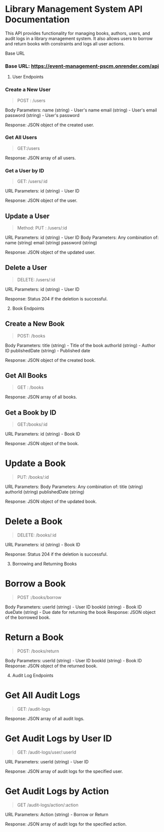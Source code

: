 # Library Management System API Documentation

This API provides functionality for managing books, authors, users, and audit logs in a library management system. It also allows users to borrow and return books with constraints and logs all user actions.

Base URL
### Base URL: https://event-management-pscm.onrender.com/api



1. User Endpoints
### Create a New User

> POST : /users

Body Parameters:
name (string) - User's name
email (string) - User's email
password (string) - User's password

Response: JSON object of the created user.

### Get All Users

> GET:/users

Response: JSON array of all users.

### Get a User by ID

> GET: /users/:id

URL Parameters:
id (string) - User ID

Response: JSON object of the user.


## Update a User

> Method: PUT : /users/:id

URL Parameters:
id (string) - User ID
Body Parameters: Any combination of:
name (string)
email (string)
password (string)

Response: JSON object of the updated user.


## Delete a User

> DELETE: /users/:id

URL Parameters:
id (string) - User ID

Response: Status 204 if the deletion is successful.


2. Book Endpoints
## Create a New Book

> POST: /books

Body Parameters:
title (string) - Title of the book
authorId (string) - Author ID
publishedDate (string) - Published date

Response: JSON object of the created book.


## Get All Books

> GET : /books

Response: JSON array of all books.


## Get a Book by ID
 
> GET:/books/:id

URL Parameters:
id (string) - Book ID

Response: JSON object of the book.


# Update a Book

> PUT: /books/:id

URL Parameters:
Body Parameters: Any combination of:
title (string)
authorId (string)
publishedDate (string)

Response: JSON object of the updated book.


# Delete a Book

> DELETE: /books/:id

URL Parameters:
id (string) - Book ID

Response: Status 204 if the deletion is successful.


3. Borrowing and Returning Books
# Borrow a Book
 
> POST :/books/borrow

Body Parameters:
userId (string) - User ID
bookId (string) - Book ID
dueDate (string) - Due date for returning the book
Response: JSON object of the borrowed book.


# Return a Book

> POST: /books/return

Body Parameters:
userId (string) - User ID
bookId (string) - Book ID
Response: JSON object of the returned book.


4. Audit Log Endpoints
# Get All Audit Logs

> GET: /audit-logs

Response: JSON array of all audit logs.


# Get Audit Logs by User ID

> GET: /audit-logs/user/:userId

URL Parameters:
userId (string) - User ID

Response: JSON array of audit logs for the specified user.

# Get Audit Logs by Action

> GET /audit-logs/action/:action

URL Parameters:
Action (string) - Borrow or Return

Response: JSON array of audit logs for the specified action.